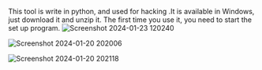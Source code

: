 This tool is write in python, and used for hacking .It is available in Windows, just download it and unzip it. The first time you use it, you need to start the set up program.
![Screenshot 2024-01-23 120240](https://github.com/meta-hyphen123/Shiter-Attack-Tools/assets/136706431/d1d6e3f1-ae78-4c4f-9c00-2a88da45aaf1)

![Screenshot 2024-01-20 202006](https://github.com/meta-hyphen123/Shiter-Attack-Tools/assets/136706431/3c55f6b5-1ff1-40ab-95d3-1c90bb16cc1b)

![Screenshot 2024-01-20 202118](https://github.com/meta-hyphen123/Shiter-Attack-Tools/assets/136706431/2074caaa-00c5-4bdd-bfcd-549e45311b55)


